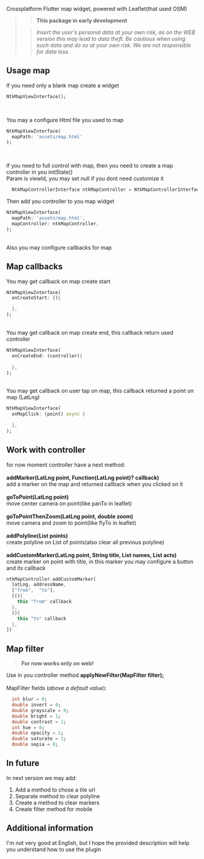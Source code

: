 Crossplatform Flutter map widget, powered with Leaflet(that used OSM)

>> **This package in early development**
> 
>> *Insert the user's personal data at your own risk, as on the WEB version this may lead to data theft. Be cautious when using such data and do so at your own risk. We are not responsible for data loss.*

## Usage map

If you need only a blank map create a widget
```dart
NtkMapViewInterface();
```
<br/>

You may a configure Html file you used to map
```dart
NtkMapViewInterface(
  mapPath: 'assets/map.html'
);
```

<br/>

If you need to full control with map, then you need to create a map controller in you initState()
<br/>
Param is viewId, you may set null if you dont need customize it
```dart
  NtkMapControllerInterface ntkMapController = NtkMapControllerInterface.init(null);
```

Then add you controller to you map widget
```dart
NtkMapViewInterface(
  mapPath: 'assets/map.html',
  mapController: ntkMapController,
);
```
<br/>
Also you may configure callbacks for map

## Map callbacks
You may get callback on map create start
```dart
NtkMapViewInterface(
  onCreateStart: (){

  },
);
```
<br/>
You may get callback on map create end, this callback return used controller

```dart
NtkMapViewInterface(
  onCreateEnd: (controller){
    
  },
);
```

<br/>
You may get callback on user tap on map, this callback returned a point on map (LatLng)

```dart
NtkMapViewInterface(
  onMapClick: (point) async {
    
  },
);
```

## Work with controller
for now moment controller have a next method:
<br/><br/>**addMarker(LatLng point, Function(LatLng point)? callback)**
   <br/>add a marker on the map and returned callback when you clicked on it
<br/><br/>**goToPoint(LatLng point)**
   <br/>move center camera on point(like panTo in leaflet)
<br/><br/>**goToPointThenZoom(LatLng point, double zoom)**
   <br/>move camera and zoom to point(like flyTo in leaflet)
<br/><br/>**addPolyline(List points)**
   <br/>create polyline on List of points(also clear all previous polyline)
<br/><br/>**addCustomMarker(LatLng point, String title, List<String> names, List<Function> acts)**
   <br/>create marker on point with title, in this marker you may configure a button and its callback
```dart
ntkMapController.addCustomMarker(
  latLng, addressName,
  ["from",  "to"],
  [(){
    this "from" callback
  },
  (){
    this "to" callback
  },
])
```

## Map filter
> **For now works only on web!**

Use in you controller method
**applyNewFilter(MapFilter filter);**
<br/><br/>
MapFilter fields (*above a default value*):
```dart
  int blur = 0;
  double invert = 0;
  double grayscale = 0;
  double bright = 1;
  double contrast = 1;
  int hue = 0;
  double opacity = 1;
  double saturate = 1;
  double sepia = 0;
```

## In future
In next version we may add:
1. Add a method to chose a tile url
2. Separate method to clear polyline
3. Create a method to clear markers
4. Create filter method for mobile

## Additional information

I'm not very good at English, but I hope the provided description will help you understand how to use the plugin